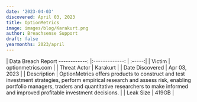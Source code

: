 ```yaml
---
date: '2023-04-03'
discovered: April 03, 2023
title: OptionMetrics
image: images/blog/Karakurt.png
author: Breachsense Support
draft: false
yearmonths: 2023/april
---
```



| Data Breach Report
------------:     |:-------------:    | :-----:|
| Victim      | optionmetrics.com      | 
| Threat Actor      | Karakurt      | 
| Date Discovered      | Apr 03, 2023      | 
| Description      | OptionMetrics offers products to construct and test investment strategies, perform empirical research and assess risk, enabling portfolio managers, traders and quantitative researchers to make informed and improved profitable investment decisions.      | 
| Leak Size      | 419GB      | 

